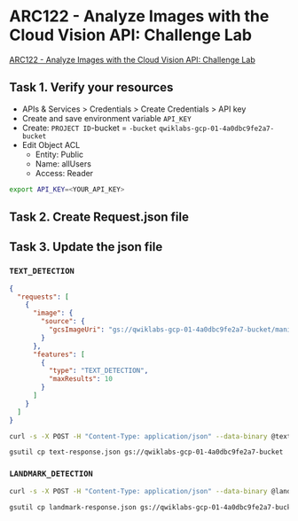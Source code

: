 # ARC122 - Analyze Images with the Cloud Vision API: Challenge Lab

[ARC122 - Analyze Images with the Cloud Vision API: Challenge Lab](https://www.cloudskillsboost.google/games/4713/labs/30680)

## Task 1. Verify your resources

* APIs & Services > Credentials > Create Credentials > API key
* Create and save environment variable `API_KEY`
* Create: `PROJECT ID`-bucket = `-bucket`
`qwiklabs-gcp-01-4a0dbc9fe2a7-bucket`
* Edit Object ACL
  * Entity: Public
  * Name: allUsers
  * Access: Reader

```sh
export API_KEY=<YOUR_API_KEY>
```

## Task 2. Create Request.json file

## Task 3. Update the json file

### `TEXT_DETECTION`

```json
{
  "requests": [
    {
      "image": {
        "source": {
          "gcsImageUri": "gs://qwiklabs-gcp-01-4a0dbc9fe2a7-bucket/manif-des-sans-papiers.jpg"
        }
      },
      "features": [
        {
          "type": "TEXT_DETECTION",
          "maxResults": 10
        }
      ]
    }
  ]
}
```

```sh
curl -s -X POST -H "Content-Type: application/json" --data-binary @text-request.json  https://vision.googleapis.com/v1/images:annotate?key=${API_KEY} -o text-response.json
```

```sh
gsutil cp text-response.json gs://qwiklabs-gcp-01-4a0dbc9fe2a7-bucket
```

### `LANDMARK_DETECTION`

```sh
curl -s -X POST -H "Content-Type: application/json" --data-binary @landmark-request.json  https://vision.googleapis.com/v1/images:annotate?key=${API_KEY} -o landmark-response.json
```

```sh
gsutil cp landmark-response.json gs://qwiklabs-gcp-01-4a0dbc9fe2a7-bucket
```
